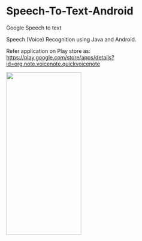# Speech-To-Text-Android
Google Speech to text

Speech (Voice) Recognition using Java and Android.

Refer application on Play store as: https://play.google.com/store/apps/details?id=org.note.voicenote.quickvoicenote

<img src="https://github.com/aicityorg/Speech-To-Text-Android/blob/master/app/src/main/assets/Screenshot_20200425-204150_Voice%20Notes.jpg"  width="200" height = "433"/>


